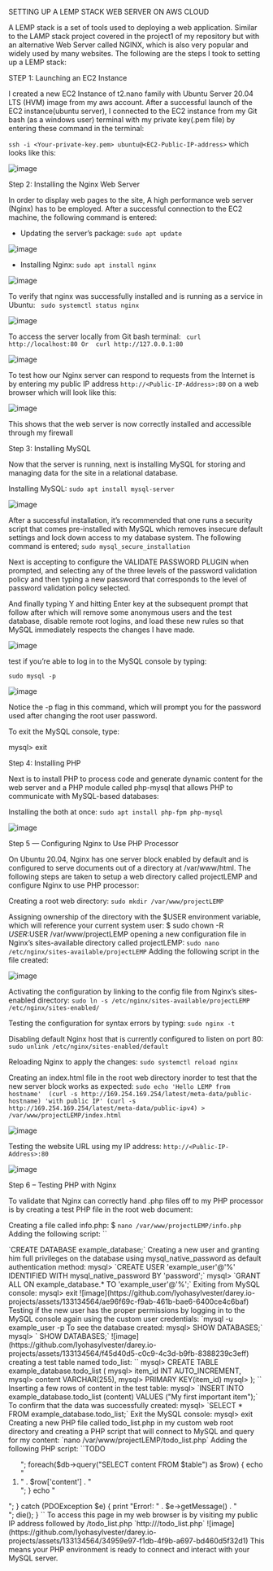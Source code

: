 SETTING UP A LEMP STACK WEB SERVER ON AWS CLOUD

A LEMP stack is a set of tools used to deploying a web application. Similar to the LAMP stack project covered in the project1 of my repository but with an alternative Web Server called NGINX, which is also very popular and widely used by many websites. The following are the steps I took to setting up a LEMP stack:

STEP 1: Launching an EC2 Instance


I created a new EC2 Instance of t2.nano family with Ubuntu Server 20.04 LTS (HVM) image from my aws account. After a successful launch of the EC2 instance(ubuntu server), I connected to the EC2 instance from my Git bash (as a windows user) terminal with my private key(.pem file) by entering these command in the terminal:    

`ssh -i <Your-private-key.pem> ubuntu@<EC2-Public-IP-address>` which looks like this:


![image](https://github.com/Iyohasylvester/darey.io-projects/assets/133134564/a397e918-b837-4594-ae4a-efe27dbe7114)


Step 2: Installing the Nginx Web Server


In order to display web pages to the site,  A high performance web server (Nginx) has to be employed. After a successful connection to the EC2 machine, the following command is entered:

- Updating the server’s package: ` sudo apt update `

![image](https://github.com/Iyohasylvester/darey.io-projects/assets/133134564/91e7b959-c085-4b34-9631-a96b552bc9d3)




- Installing Nginx: ` sudo apt install nginx ` 


![image](https://github.com/Iyohasylvester/darey.io-projects/assets/133134564/c1f15ab4-825a-4d2b-bccf-bbf738ce9749)


To verify that nginx was successfully installed and is running as a service in Ubuntu: ` sudo systemctl status nginx`

![image](https://github.com/Iyohasylvester/darey.io-projects/assets/133134564/118ed9ce-ac05-4523-b08f-43c6bbb4fb0e)

To access the server locally from Git bash terminal: 
` curl http://localhost:80 Or  curl http://127.0.0.1:80`


![image](https://github.com/Iyohasylvester/darey.io-projects/assets/133134564/7bb5e7a2-57a2-4359-af8e-8695c6edbf8a)


To test how our Nginx server can respond to requests from the Internet is by entering my public IP address `http://<Public-IP-Address>:80` on a web browser which will look like this:
  
  
![image](https://github.com/Iyohasylvester/darey.io-projects/assets/133134564/24f84ca9-98ba-4f66-ba20-fd9504155c59)

This shows that the web server is now correctly installed and accessible through my firewall

Step 3: Installing MySQL

Now that the server is running, next is installing MySQL for storing and managing data for the site in a relational database.

Installing MySQL: `sudo apt install mysql-server`

![image](https://github.com/Iyohasylvester/darey.io-projects/assets/133134564/9c50d3df-affc-4544-a1e0-f3f7db5f401d)

After a successful installation, it’s recommended that one runs a security script that comes pre-installed with MySQL which removes insecure default settings and lock down access to my database system. The following command is entered; `sudo mysql_secure_installation`

Next is accepting to configure the VALIDATE PASSWORD PLUGIN when prompted, and selecting any of the three levels of the password validation policy and then typing a new password that corresponds to the level of password validation policy selected.

And finally typing Y and hitting Enter key at the subsequent prompt that follow after which will remove some anonymous users and the test database, disable remote root logins, and load these new rules so that MySQL immediately respects the changes I have made.

![image](https://github.com/Iyohasylvester/darey.io-projects/assets/133134564/3080c92f-dbc6-43da-972e-c1f1106a5308)

 test if you’re able to log in to the MySQL console by typing:

 `sudo mysql -p`

![image](https://github.com/Iyohasylvester/darey.io-projects/assets/133134564/e005f395-8e5f-48f9-a945-3277c80f3b38)

Notice the -p flag in this command, which will prompt you for the password used after changing the root user password.

To exit the MySQL console, type:

mysql> exit


Step 4: Installing PHP

Next is to install PHP to process code and generate dynamic content for the web server and a PHP module called php-mysql that allows PHP to communicate with MySQL-based databases:

Installing the both at once:  `sudo apt install php-fpm php-mysql`

![image](https://github.com/Iyohasylvester/darey.io-projects/assets/133134564/17137eb5-933b-4e66-ba25-af0fdf1c9488)

Step 5 — Configuring Nginx to Use PHP Processor

On Ubuntu 20.04, Nginx has one server block enabled by default and is configured to serve documents out of a directory at /var/www/html. The following steps are taken to setup a web directory called projectLEMP and configure Nginx to use PHP processor:

Creating a root web directory: `sudo mkdir /var/www/projectLEMP`

Assigning ownership of the directory with the $USER environment variable, which will reference your current system user: $ sudo chown -R $USER:$USER /var/www/projectLEMP
opening a new configuration file in Nginx’s sites-available directory called projectLEMP: `sudo nano /etc/nginx/sites-available/projectLEMP`
Adding the following script in the file created:


![image](https://github.com/Iyohasylvester/darey.io-projects/assets/133134564/c7265b0e-f03a-4ad5-87b0-7b2db8ba8ecd)


Activating the configuration by linking to the config file from Nginx’s sites-enabled directory:  `sudo ln -s /etc/nginx/sites-available/projectLEMP /etc/nginx/sites-enabled/`

Testing the configuration for syntax errors by typing: `sudo nginx -t`

Disabling default Nginx host that is currently configured to listen on port 80: `sudo unlink /etc/nginx/sites-enabled/default`

Reloading Nginx to apply the changes: `sudo systemctl reload nginx`

Creating an index.html file in the root web directory inorder to test that the new server block works as expected: `sudo echo 'Hello LEMP from hostname' 
(curl -s http://169.254.169.254/latest/meta-data/public-hostname) 'with public IP' (curl -s http://169.254.169.254/latest/meta-data/public-ipv4) > /var/www/projectLEMP/index.html`

![image](https://github.com/Iyohasylvester/darey.io-projects/assets/133134564/4ef4b530-02ec-4439-b4a9-122b464ad518)

Testing the website URL using my IP address: `http://<Public-IP-Address>:80`

![image](https://github.com/Iyohasylvester/darey.io-projects/assets/133134564/9beee329-3196-4750-8124-ac6f204e9d7a)


Step 6 – Testing PHP with Nginx

To validate that Nginx can correctly hand .php files off to my PHP processor is by creating a test PHP file in the root web document:

Creating a file called info.php: $ `nano /var/www/projectLEMP/info.php`
Adding the following script:
``
<?php
phpinfo();
``
To access this page in the web browser: `http://Public_IP_address/info.php`

![image](https://github.com/Iyohasylvester/darey.io-projects/assets/133134564/d8aae999-23c2-4a3f-829f-443ed82cf77b)


Removing the file since it contain seneitive information about my PHP environment:  `sudo rm /var/www/your_domain/info.php`

Step 7 — Retrieving data from MySQL database with PHP

Next is creating a simple ‘To do list’ to test how data is retrieved from the MySQL database with PHP:

First is connecting to MySQL console:  `sudo mysql`
Creating a new database: mysql> `CREATE DATABASE example_database;`
Creating a new user and granting him full privileges on the database using mysql_native_password as default authentication method: 
mysql>  `CREATE USER 'example_user'@'%' IDENTIFIED WITH mysql_native_password BY 'password';` 
mysql> `GRANT ALL ON example_database.* TO 'example_user'@'%';`

Exiting from MySQL console: mysql> exit

![image](https://github.com/Iyohasylvester/darey.io-projects/assets/133134564/ae96f69c-f9ab-461b-bae6-6400ce4c6baf)


Testing if the new user has the proper permissions by logging in to the MySQL console again using the custom user credentials: `mysql -u example_user -p
To see the database created: mysql> SHOW DATABASES;`
mysql> ` SHOW DATABASES;`


![image](https://github.com/Iyohasylvester/darey.io-projects/assets/133134564/f45d40d5-c0c9-4c3d-b9fb-8388239c3eff)


creating a test table named todo_list:

``
mysql>     CREATE TABLE example_database.todo_list (
  mysql>     item_id INT AUTO_INCREMENT,
  mysql>     content VARCHAR(255),
  mysql>     PRIMARY KEY(item_id)
  mysql>     );
  
  ``
  Inserting a few rows of content in the test table: 
  mysql> `INSERT INTO example_database.todo_list (content) VALUES ("My first important item");`
To confirm that the data was successfully created: 
mysql>  `SELECT * FROM example_database.todo_list;`
Exit the MySQL console: mysql> exit
Creating a new PHP file called todo_list.php in my custom web root directory and creating a PHP script that will connect to MySQL and query for my content: 
`nano /var/www/projectLEMP/todo_list.php`
Adding the following PHP script:

``<?php
$user = "example_user";
$password = "password";
$database = "example_database";
$table = "todo_list";

try {
  $db = new PDO("mysql:host=localhost;dbname=$database", $user, $password);
  echo "<h2>TODO</h2><ol>";
  foreach($db->query("SELECT content FROM $table") as $row) {
    echo "<li>" . $row['content'] . "</li>";
  }
  echo "</ol>";
} catch (PDOException $e) {
    print "Error!: " . $e->getMessage() . "<br/>";
    die();
}
``

To access this page in my web browser is by visiting my public IP address followed by /todo_list.php `http://<Public_domain_or_IP>/todo_list.php`


![image](https://github.com/Iyohasylvester/darey.io-projects/assets/133134564/34959e97-f1db-4f9b-a697-bd460d5f32d1)




This means your PHP environment is ready to connect and interact with your MySQL server.





